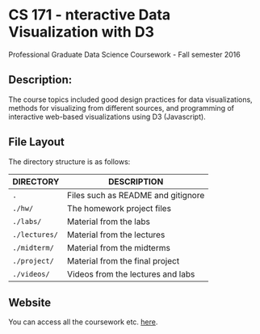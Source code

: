 # CS 171 - nteractive Data Visualization with D3
Professional Graduate Data Science Coursework - Fall semester 2016

## Description: 
The course topics included good design practices for data visualizations, methods for visualizing from different sources, and programming of interactive web-based visualizations using D3 (Javascript).

## File Layout
The directory structure is as follows:

DIRECTORY           | DESCRIPTION
--------------------|----------------------
`.`                 | Files such as README and gitignore
`./hw/`             | The homework project files
`./labs/`           | Material from the labs
`./lectures/`       | Material from the lectures
`./midterm/`        | Material from the midterms
`./project/`        | Material from the final project
`./videos/`         | Videos from the lectures and labs

## Website
You can access all the coursework etc. [here](https://greenore.github.io).
